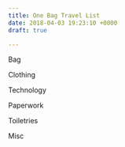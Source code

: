 ```yaml
---
title: One Bag Travel List
date: 2018-04-03 19:23:10 +0000
draft: true

---
```

Bag

Clothing

Technology

Paperwork

Toiletries

Misc